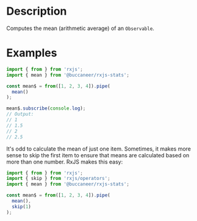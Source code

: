 # Description
Computes the mean (arithmetic average) of an `Observable`.

# Examples
``` javascript
import { from } from 'rxjs';
import { mean } from '@buccaneer/rxjs-stats';

const mean$ = from([1, 2, 3, 4]).pipe(
  mean()
);

mean$.subscribe(console.log);
// Output:
// 1
// 1.5
// 2
// 2.5
```

It's odd to calculate the mean of just one item.  Sometimes, it makes more sense to skip the first item to ensure that means are calculated based on more than one number. RxJS makes this easy:

``` javascript
import { from } from 'rxjs';
import { skip } from 'rxjs/operators';
import { mean } from '@buccaneer/rxjs-stats';

const mean$ = from([1, 2, 3, 4]).pipe(
  mean(),
  skip(1)
);
```